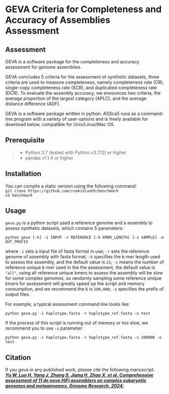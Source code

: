 # GEVA Criteria for Completeness and Accuracy of Assemblies Assessment
## Assessment
GEVA is a software package for the completeness and accuracy assessment for genome assemblies.  

GEVA concludes 5 criteria for the assessment of synthetic datasets, three criteria are used to measure completeness, namely completeness rate (CR), single-copy completeness rate (SCR), and duplicated completeness rate (DCR). To evaluate the assembly accuracy, we announces two criteria, the average proportion of the largest category (APLC), and the average distance difference (ADF).   

GEVA is a software package written in python. ASSca5 runs as a command-line program with a variety of user-options and is freely available for download below, compatible for Unix/Linux/Mac OS.  


## Prerequisite
> * Python 3.7 (tested with Python v3.7.12) or higher
> * pandas v1.1.4 or higher

## Installation
You can compile a static version using the following command:  
``` git clone https://github.com/rookieluohh/benchmark ```  
``` cd benchmark ``` 

## Usage
`geva.py` is a python script used a reference genome and a assembly to assess synthetic datasets, which contains 5 parameters:  

    python geva [-h] -i INPUT -r REFERENCE [-k KMER_LENGTH] [-s SAMPLE] -o OUT_PREFIX  

where `-i` sets a input file of fasta format in use; `-r` sets the reference genome of assembly with fasta format; `-k` specifies the k-mer length used to assess the assembly, and the default value is `21`; `-s` means the number of reference unique k-mer used in the the assessment, the default value is `"all"`, using all reference unique kmers to assess the assembly will be slow for some complex genomes, so randomly sampling some reference unique kmers for assessment will greatly speed up the script and memory consumption, and we recommend the k is `200,000`; `-o` specifies the prefix of output files. 

For example, a typical assessment command line looks like:  

    python geva.py -i haplotype.fasta -r haplotype_ref.fasta -o test  

If the process of this script is running out of memory or too slow, we recommend you to use `-s` parameter:

    python geva.py -i haplotype.fasta -r haplotype_ref.fasta -s 200000 -o test 


## Citation
If you geva in any published work, please cite the following manuscript:  
***[Yu W, Luo H, Yang J, Zhang S, Jiang H, Zhao X, et al. Comprehensive assessment of 11 de novo HiFi assemblers on complex eukaryotic genomes and metagenomes. Genome Research. 2024](https://pubmed.ncbi.nlm.nih.gov/38428994/);***

